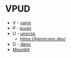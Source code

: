 # VPUD

- V - [vanjs](https://vanjs.org/)
- P - [pugjs](https://pugjs.org/)
- U - [unocss](https://unocss.dev/)
  - https://heroicons.dev/
- D - [deno](https://deno.land/)
- [Moonbit](https://zh.moonbitlang.com/)
